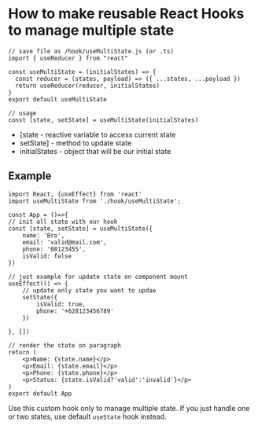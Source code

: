 # How to make reusable React Hooks to manage multiple state

```JSX
// save file as /hook/useMultiState.js (or .ts)
import { useReducer } from "react"

const useMultiState = (initialStates) => {
  const reducer = (states, payload) => ({ ...states, ...payload })
  return useReducer(reducer, initialStates)
}
export default useMultiState

// usage
const [state, setState] = useMultiState(initialStates)
```

- \[state - reactive variable to access current state
- setState\] - method to update state
- initialStates - object that will be our initial state

## Example
```JSX
import React, {useEffect} from 'react'
import useMultiState from './hook/useMultiState';

const App = ()=>{
// init all state with our hook
const [state, setState] = useMultiState({
    name: 'Bro',
    email: 'valid@mail.com',
    phone: '08123455',
    isValid: false
})

// just example for update state on component mount
useEffect(() => {
    // update only state you want to updae
    setState({
        isValid: true,
        phone: '+628123456789'
    })

}, [])

// render the state on paragraph
return (
    <p>Name: {state.name}</p>
    <p>Email: {state.email}</p>
    <p>Phone: {state.phone}</p>
    <p>Status: {state.isValid?'valid':'invalid'}</p>
)
export default App
```

Use this custom hook only to manage multiple state. If you just handle one or two states, use default `useState` hook instead.
